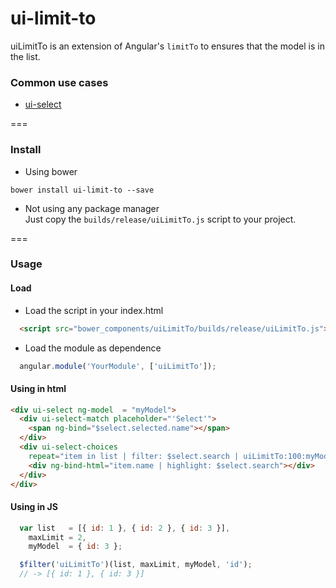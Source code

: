# ui-limit-to
uiLimitTo is an extension of Angular's `limitTo` to ensures that the model is in the list.

### Common use cases
* [ui-select](https://github.com/angular-ui/ui-select)

===

### Install
* Using bower
```
bower install ui-limit-to --save
```

* Not using any package manager <br/>
Just copy the `builds/release/uiLimitTo.js` script to your project.

===

### Usage

#### Load
*  Load the script in your index.html

```html
  <script src="bower_components/uiLimitTo/builds/release/uiLimitTo.js"></script>
```
 * Load the module as dependence

```javascript
  angular.module('YourModule', ['uiLimitTo']);
```

#### Using in html
```html
<div ui-select ng-model  = "myModel">
  <div ui-select-match placeholder="'Select'">
    <span ng-bind="$select.selected.name"></span>
  </div>
  <div ui-select-choices
    repeat="item in list | filter: $select.search | uiLimitTo:100:myModel:'id' track by item.id">
    <div ng-bind-html="item.name | highlight: $select.search"></div>
  </div>
</div>
```

#### Using in JS
```javascript
  var list   = [{ id: 1 }, { id: 2 }, { id: 3 }],
    maxLimit = 2,
    myModel  = { id: 3 }; 

  $filter('uiLimitTo')(list, maxLimit, myModel, 'id');
  // -> [{ id: 1 }, { id: 3 }]
```

